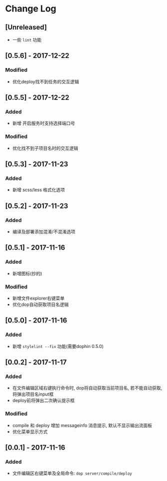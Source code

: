 # Change Log

## [Unreleased]
- 一些 `lint` 功能

## [0.5.6] - 2017-12-22
### Modified
- 优化deploy找不到任务的交互逻辑

## [0.5.5] - 2017-12-22
### Added
- 新增 开启服务时支持选择端口号
### Modified
- 优化找不到子项目名时的交互逻辑

## [0.5.3] - 2017-11-23
### Added
- 新增 scss/less 格式化选项

## [0.5.2] - 2017-11-23
### Added
- 编译及部署添加混淆/不混淆选项

## [0.5.1] - 2017-11-16
### Added
- 新增图标(抄的)
### Modified
- 新增文件explorer右键菜单
- 优化dop自动获取项目名逻辑

## [0.5.0] - 2017-11-16
### Added
- 新增 `stylelint --fix` 功能(需要dophin 0.5.0)

## [0.0.2] - 2017-11-17
### Added
- 在文件编辑区域右键执行命令时, dop将自动获取当前项目名, 若不能自动获取, 将弹出项目名input框
- deploy前将弹出二次确认提示框
### Modified
- compile 和 deploy 增加 messageinfo 消息提示, 默认不显示输出流面板
- 优化菜单显示方式

## [0.0.1] - 2017-11-16
### Added
- 文件编辑区右键菜单及全局命令: `dop server/compile/deploy`